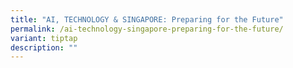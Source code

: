 ```yaml
---
title: "AI, TECHNOLOGY & SINGAPORE: Preparing for the Future"
permalink: /ai-technology-singapore-preparing-for-the-future/
variant: tiptap
description: ""
---
```

